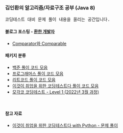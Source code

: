 ### 김인환의 알고리즘/자료구조 공부 (Java 8)
<pre>
코딩테스트 대비 문제 풀이 내용을 올리는 공간입니다.
</pre>

#### 블로그 포스팅 - [환한 개발자](https://bool-flower.tistory.com)
- [Comparator와 Comparable](https://bool-flower.tistory.com/12)

#### 패키지 분류
- [백준 풀이 코드 모음](src/algorithm_study/boj)
- [프로그래머스 풀이 코드 모음](src/algorithm_study/programers)
- [리트코드 풀이 코드 모음](src/algorithm_study/leetcode)
- [이것이 취업을 위한 코딩테스트다 풀이 코드 모음](src/algorithm_study/tic)
- [모각코 코딩테스트 - Level 1 (2022년 3월 과정)](src/algorithm_study/mogakco)


<br>

#### 참고 자료
* [이것이 취업을 위한 코딩테스트다 with Python - 문제 풀이](https://github.com/ndb796/python-for-coding-test)
